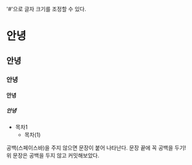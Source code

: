 '#'으로 글자 크기를 조정할 수 있다.  
# 안녕  
## 안녕  
### 안녕  
#### 안녕  
##### 안녕  
  
   
* 목차1  
  * 목차(1)  
    
공백(스페이스바)을 주지 않으면 문장이 붙어 나타난다.
문장 끝에 꼭 공백을 두기!  
위 문장은 공백을 두지 않고 커밋해보았다.  
